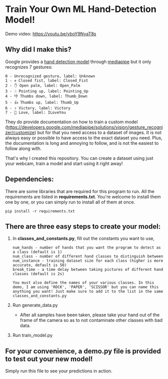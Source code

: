 # Train Your Own ML Hand-Detection Model!

Demo video: https://youtu.be/yboY9NyaT8s

## Why did I make this?

Google provides a [hand detection model]([url](https://developers.google.com/mediapipe/solutions/vision/gesture_recognizer#hand_landmark_model_bundle)) through [mediapipe](https://developers.google.com/mediapipe) but it only recognizes 7 gestures:

```
0 - Unrecognized gesture, label: Unknown
1 - ✊ Closed fist, label: Closed_Fist 
2 - ✋ Open palm, label: Open_Palm
3 - ☝️ Pointing up, label: Pointing_Up
4 - 👎 Thumbs down, label: Thumb_Down
5 - 👍 Thumbs up, label: Thumb_Up
6 - ✌️ Victory, label: Victory
7 - 🤟 Love, label: ILoveYou
```


They do provide documentation on how to train a custom model (https://developers.google.com/mediapipe/solutions/vision/gesture_recognizer/customize) but for that you need access to a dataset of images. It is not always easy or possible to have access to the exact dataset you need. Plus, the documentation is long and annoying to follow, and is not the easiest to follow along with.

That's why I created this repository. You can create a dataset using just your webcam, train a model and start using it right away!

## Dependencies:

There are some libraries that are required for this program to run. All the requirements are listed in **requirements.txt**. You're welcome to install them one by one, or you can simply run to install all of them at once.

```
pip install -r requirements.txt
```

## There are three easy steps to create your model:

1. In **classes_and_constants.py**, fill out the constants you want to use,

   ```
   num_hands - number of hands that you want the program to detect as a class (default is 1)
   num_class - number of different hand classes to distinguish between
   num_instance - training dataset size for each class (higher is more accurate, default is 50)
   break_time - a time delay between taking pictures of different hand classes (default is 2s)

   You must also define the names of your various classes. In this demo, I am using 'ROCK', 'PAPER', 'SCISSOR' but you can name this anything you want! Just make sure to add it to the list in the same classes_and_constants.py
   ```

2. Run generate_data.py

   - After all samples have been taken, please take your hand out of the frame of the camera so as to not contaminate other classes with bad data.

3. Run train_model.py

## For your convenience, a **demo.py** file is provided to test out your new model!

Simply run this file to see your predictions in action.
